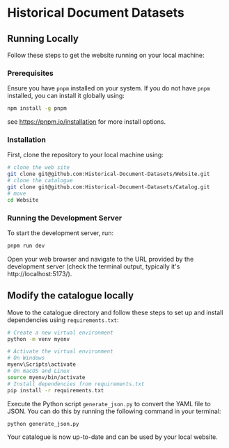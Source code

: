 # Historical Document Datasets


## Running Locally

Follow these steps to get the website running on your local machine:

### Prerequisites

Ensure you have `pnpm` installed on your system. If you do not have `pnpm` installed, you can install it globally using:

```bash
npm install -g pnpm
```

see https://pnpm.io/installation for more install options.


### Installation

First, clone the repository to your local machine using:

```bash
# clone the web site
git clone git@github.com:Historical-Document-Datasets/Website.git
# clone the catalogue
git clone git@github.com:Historical-Document-Datasets/Catalog.git
# move 
cd Website
```

### Running the Development Server

To start the development server, run:

```bash
pnpm run dev
````

Open your web browser and navigate to the URL provided by the development server (check the terminal output, typically it's http://localhost:5173/).


## Modify the catalogue locally

Move to the catalogue directory and follow these steps to set up and install dependencies using `requirements.txt`:


```bash
# Create a new virtual environment
python -m venv myenv

# Activate the virtual environment
# On Windows
myenv\Scripts\activate
# On macOS and Linux
source myenv/bin/activate
# Install dependencies from requirements.txt
pip install -r requirements.txt
```

Execute the Python script `generate_json.py` to convert the YAML file to JSON. You can do this by running the following command in your terminal:

```bash
python generate_json.py
```

Your catalogue is now up-to-date and can be used by your local website.